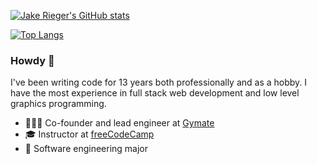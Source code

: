 [![Jake Rieger's GitHub stats](https://github-readme-stats.vercel.app/api?username=jakerieger&theme=radical&count_private=true&show_icons=true&include_all_commits=true)](https://github.com/anuraghazra/github-readme-stats)

[![Top Langs](https://github-readme-stats.vercel.app/api/top-langs/?username=jakerieger&theme=radical&layout=compact)](https://github.com/anuraghazra/github-readme-stats)

### Howdy 👋

I've been writing code for 13 years both professionally and as a hobby. I have the most experience in full stack web development and low level graphics programming.

- 👩🏻‍💻 Co-founder and lead engineer at [Gymate](https://www.gymate.io)
- 🎓 Instructor at [freeCodeCamp](https://www.youtube.com/watch?v=Z1RJmh_OqeA)
- 🏫 Software engineering major

